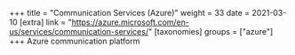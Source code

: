 +++
title = "Communication Services (Azure)"
weight = 33
date = 2021-03-10
[extra]
link = "https://azure.microsoft.com/en-us/services/communication-services/"
[taxonomies]
groups = ["azure"]
+++
Azure communication platform

